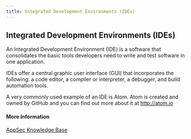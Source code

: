 ```yaml
---
title: Integrated Development Environments (IDEs)
---
```

## Integrated Development Environments (IDEs) 

An Integrated Development Environment (IDE) is a software that consolidates the basic tools developers need to write and test software in one application.

IDEs offer a central graphic user interface (GUI) that incorporates the following: a code editor, a compiler or interpreter, a debugger, and build automation tools.

A very commonly used example of an IDE is Atom. Atom is created and owned by GitHub and you can find out more about it at http://atom.io

#### More Information
[AppSec Knowledge Base](https://www.veracode.com/security/integrated-development-environments)
